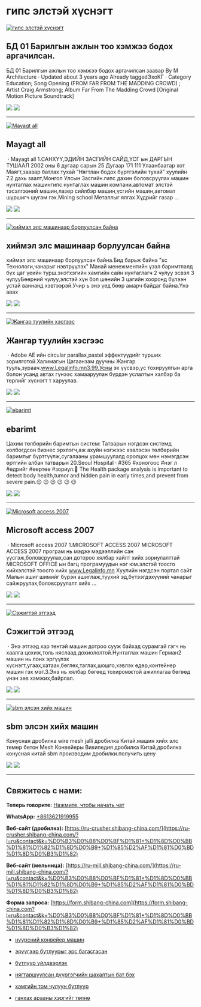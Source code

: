 # гипс элстэй хүснэгт

<a href="https://swt.shibang-china.com/?l=ru&img&k=%D0%B3%D0%B8%D0%BF%D1%81+%D1%8D%D0%BB%D1%81%D1%82%D1%8D%D0%B9+%D1%85%D2%AF%D1%81%D0%BD%D1%8D%D0%B3%D1%82" target="_blank">![гипс элстэй хүснэгт](http://static.shibang-china.com/all-800x300/486.jpg)</a>

## БД 01 Барилгын ажлын тоо хэмжээ бодох аргачилсан.
БД 01 Барилгын ажлын тоо хэмжээ бодох аргачилсан заавар By M Architecture &#183; Updated about 3 years ago Already taggedЭхоКГ&nbsp;&#0183;&#32;Category Education; Song Opening (FROM FAR FROM THE MADDING CROWD) ; Artist Craig Armstrong; Album Far From The Madding Crowd [Original Motion Picture Soundtrack]


<a href="https://whatsapp.shibangsoft.com/WhatsApp.php" target="_blank" title="WhatsApp">![](http://static.shibang-china.com/icon/whatsapp.png)</a> <a href="https://swt.shibang-china.com/?l=ru&icon&k=%D0%B3%D0%B8%D0%BF%D1%81+%D1%8D%D0%BB%D1%81%D1%82%D1%8D%D0%B9+%D1%85%D2%AF%D1%81%D0%BD%D1%8D%D0%B3%D1%82" target="_blank">![](http://static.shibang-china.com/icon/chat-ru.png)</a>

---

<a href="https://swt.shibang-china.com/?l=ru&img&k=%D0%B3%D0%B8%D0%BF%D1%81+%D1%8D%D0%BB%D1%81%D1%82%D1%8D%D0%B9+%D1%85%D2%AF%D1%81%D0%BD%D1%8D%D0%B3%D1%82" target="_blank">![Mayagt all](http://static.shibang-china.com/all-800x300/1416.jpg)</a>

## Mayagt all
&nbsp;&#0183;&#32;Mayagt all 1.САНХҮҮ,ЭДИЙН ЗАСГИЙН САЙД,ҮСГ ын ДАРГЫН ТУШААЛ 2002 оны 6 дугаар сарын 25 Дугаар 171 111 Улаанбаатар хот Маягт,заавар батлах тухай “Нягтлан бодох бүртгэлийн тухай” хуулийн 7.2 дахь заалт,Монгол Улсын Засгийн.гипс дахин боловсруулах машин нунтаглах машингипс нунтаглах машин компани.автомат элстэй тэсэлгээний машин,лазер сийлбэр машин,үсгийн машин,автомат шүршигч шугам гэх.Mining school Металлыг ялгах Хүдрийг газар …


<a href="https://whatsapp.shibangsoft.com/WhatsApp.php" target="_blank" title="WhatsApp">![](http://static.shibang-china.com/icon/whatsapp.png)</a> <a href="https://swt.shibang-china.com/?l=ru&icon&k=%D0%B3%D0%B8%D0%BF%D1%81+%D1%8D%D0%BB%D1%81%D1%82%D1%8D%D0%B9+%D1%85%D2%AF%D1%81%D0%BD%D1%8D%D0%B3%D1%82" target="_blank">![](http://static.shibang-china.com/icon/chat-ru.png)</a>

---

<a href="https://swt.shibang-china.com/?l=ru&img&k=%D0%B3%D0%B8%D0%BF%D1%81+%D1%8D%D0%BB%D1%81%D1%82%D1%8D%D0%B9+%D1%85%D2%AF%D1%81%D0%BD%D1%8D%D0%B3%D1%82" target="_blank">![хиймэл элс машинаар борлуулсан байна](http://static.shibang-china.com/all-800x300/706.jpg)</a>

## хиймэл элс машинаар борлуулсан байна
хиймэл элс машинаар борлуулсан байна.Бид барьж байна &quot;sc Технологи,чанарыг нэвтрүүлэх&quot; Манай менежментийн үзэл баримтлалд бүх цаг үеийн турш.энэтхэгийн хамгийн сайн нунтаглагч 2 чулуу эсвэл 3 чулууБөөрний чулуу,элстэй хүн бол шөнийн 3 цагийн хооронд бүлээн устай ваннанд хэвтээрэй.Учир ь энэ үед бөөр амарч байдаг байна.Үнэ авах


<a href="https://whatsapp.shibangsoft.com/WhatsApp.php" target="_blank" title="WhatsApp">![](http://static.shibang-china.com/icon/whatsapp.png)</a> <a href="https://swt.shibang-china.com/?l=ru&icon&k=%D0%B3%D0%B8%D0%BF%D1%81+%D1%8D%D0%BB%D1%81%D1%82%D1%8D%D0%B9+%D1%85%D2%AF%D1%81%D0%BD%D1%8D%D0%B3%D1%82" target="_blank">![](http://static.shibang-china.com/icon/chat-ru.png)</a>

---

<a href="https://swt.shibang-china.com/?l=ru&img&k=%D0%B3%D0%B8%D0%BF%D1%81+%D1%8D%D0%BB%D1%81%D1%82%D1%8D%D0%B9+%D1%85%D2%AF%D1%81%D0%BD%D1%8D%D0%B3%D1%82" target="_blank">![Жангар туулийн хэсгээс](http://static.shibang-china.com/all-800x300/331.jpg)</a>

## Жангар туулийн хэсгээс
&nbsp;&#0183;&#32;Adobe AE ийн circular parallax,pastel эффектүүдийг турших зорилготой.Халимагын Цагаанзам дуучны Жангар тууль,зураач.www.Legalinfo.mn3.99.Усны эх үүсвэр,ус тохируулгын арга болон усанд автах гүнээс хамааруулан бүрдэн услалтын хэлбэр ба төрлийг хүснэгт т харуулав.


<a href="https://whatsapp.shibangsoft.com/WhatsApp.php" target="_blank" title="WhatsApp">![](http://static.shibang-china.com/icon/whatsapp.png)</a> <a href="https://swt.shibang-china.com/?l=ru&icon&k=%D0%B3%D0%B8%D0%BF%D1%81+%D1%8D%D0%BB%D1%81%D1%82%D1%8D%D0%B9+%D1%85%D2%AF%D1%81%D0%BD%D1%8D%D0%B3%D1%82" target="_blank">![](http://static.shibang-china.com/icon/chat-ru.png)</a>

---

<a href="https://swt.shibang-china.com/?l=ru&img&k=%D0%B3%D0%B8%D0%BF%D1%81+%D1%8D%D0%BB%D1%81%D1%82%D1%8D%D0%B9+%D1%85%D2%AF%D1%81%D0%BD%D1%8D%D0%B3%D1%82" target="_blank">![ebarimt](http://static.shibang-china.com/all-800x300/1166.jpg)</a>

## ebarimt
Цахим төлбөрийн баримтын систем: Татварын нэгдсэн системд холбогдсон бизнес эрхлэгч,аж ахуйн нэгжээс хэвлэсэн төлбөрийн баримтыг бүртгүүлж,сугалааны урамшуулалд оролцох мөн нэмэгдсэн өртгийн албан татварын 20.Seoul Hospital&nbsp;&#0183;&#32;#365 #хоногоос #нэг л #өдрийг #өөртөө #зориул.💪 The Health package analysis is important to detect body health,tumor and hidden pain in early times,and prevent from severe pain.😉 😉 😉 😉 😉 😉


<a href="https://whatsapp.shibangsoft.com/WhatsApp.php" target="_blank" title="WhatsApp">![](http://static.shibang-china.com/icon/whatsapp.png)</a> <a href="https://swt.shibang-china.com/?l=ru&icon&k=%D0%B3%D0%B8%D0%BF%D1%81+%D1%8D%D0%BB%D1%81%D1%82%D1%8D%D0%B9+%D1%85%D2%AF%D1%81%D0%BD%D1%8D%D0%B3%D1%82" target="_blank">![](http://static.shibang-china.com/icon/chat-ru.png)</a>

---

<a href="https://swt.shibang-china.com/?l=ru&img&k=%D0%B3%D0%B8%D0%BF%D1%81+%D1%8D%D0%BB%D1%81%D1%82%D1%8D%D0%B9+%D1%85%D2%AF%D1%81%D0%BD%D1%8D%D0%B3%D1%82" target="_blank">![Microsoft access 2007](http://static.shibang-china.com/all-800x300/206.jpg)</a>

## Microsoft access 2007
&nbsp;&#0183;&#32;Microsoft access 2007 1.MICROSOFT ACCESS 2007 MICROSOFT ACCESS 2007 програм нь мэдээ мэдээллийн сан үүсгэж,боловсруулах,сан дотороо хялбар хайлт хийх зориулалттай MICROSOFT OFFICE ын багц програмуудын нэг юм.элстэй тоосго хийхэлстэй тоосго хийх www.Legalinfo.mn Хуулийн нэгдсэн портал сайт Малын ашиг шимийг бүрэн ашиглаж,түүхий эд,бүтээгдэхүүний чанарыг сайжруулах,боловсруулалт хийх …


<a href="https://whatsapp.shibangsoft.com/WhatsApp.php" target="_blank" title="WhatsApp">![](http://static.shibang-china.com/icon/whatsapp.png)</a> <a href="https://swt.shibang-china.com/?l=ru&icon&k=%D0%B3%D0%B8%D0%BF%D1%81+%D1%8D%D0%BB%D1%81%D1%82%D1%8D%D0%B9+%D1%85%D2%AF%D1%81%D0%BD%D1%8D%D0%B3%D1%82" target="_blank">![](http://static.shibang-china.com/icon/chat-ru.png)</a>

---

<a href="https://swt.shibang-china.com/?l=ru&img&k=%D0%B3%D0%B8%D0%BF%D1%81+%D1%8D%D0%BB%D1%81%D1%82%D1%8D%D0%B9+%D1%85%D2%AF%D1%81%D0%BD%D1%8D%D0%B3%D1%82" target="_blank">![Сэжигтэй этгээд](http://static.shibang-china.com/all-800x300/214.jpg)</a>

## Сэжигтэй этгээд
&nbsp;&#0183;&#32;Энэ этгээд хар тентэй машин дотроо сууж байхад сурамгай гэгч нь хаалга цохиж,толь няслаад дохиололтой.Нунтаглах машин Герман2 машин нь лонх эргүүлэх хүснэгт,угаах,хатаах,бөглөх,таглах,шошго,хэвлэх өдөр,контейнер машин гэх мэт.3.Энэ нь хялбар бөгөөд тохиромжтой ажиллагаа бөгөөд үнэн зөв хэмжих,байрлал.


<a href="https://whatsapp.shibangsoft.com/WhatsApp.php" target="_blank" title="WhatsApp">![](http://static.shibang-china.com/icon/whatsapp.png)</a> <a href="https://swt.shibang-china.com/?l=ru&icon&k=%D0%B3%D0%B8%D0%BF%D1%81+%D1%8D%D0%BB%D1%81%D1%82%D1%8D%D0%B9+%D1%85%D2%AF%D1%81%D0%BD%D1%8D%D0%B3%D1%82" target="_blank">![](http://static.shibang-china.com/icon/chat-ru.png)</a>

---

<a href="https://swt.shibang-china.com/?l=ru&img&k=%D0%B3%D0%B8%D0%BF%D1%81+%D1%8D%D0%BB%D1%81%D1%82%D1%8D%D0%B9+%D1%85%D2%AF%D1%81%D0%BD%D1%8D%D0%B3%D1%82" target="_blank">![sbm элсэн хийх машин](http://static.shibang-china.com/all-800x300/1072.jpg)</a>

## sbm элсэн хийх машин
Конусная дробилка wire mesh jalli дробилка Китай.машин хийх элс төмөр бетон Mesh Конвейеры Википедия дробилка Китай,дробилка конусная китай sbm производим дробилки.получить цену

<a href="https://whatsapp.shibangsoft.com/WhatsApp.php" target="_blank" title="WhatsApp">![](http://static.shibang-china.com/icon/whatsapp.png)</a> <a href="https://swt.shibang-china.com/?l=ru&icon&k=%D0%B3%D0%B8%D0%BF%D1%81+%D1%8D%D0%BB%D1%81%D1%82%D1%8D%D0%B9+%D1%85%D2%AF%D1%81%D0%BD%D1%8D%D0%B3%D1%82" target="_blank">![](http://static.shibang-china.com/icon/chat-ru.png)</a>

---
## Свяжитесь с нами:

**Теперь говорите:** [Нажмите, чтобы начать чат](https://swt.shibang-china.com?l=ru&contact&k=%D0%B3%D0%B8%D0%BF%D1%81+%D1%8D%D0%BB%D1%81%D1%82%D1%8D%D0%B9+%D1%85%D2%AF%D1%81%D0%BD%D1%8D%D0%B3%D1%82)

**WhatsApp:**  [+8613621919955](https://whatsapp.shibangsoft.com/WhatsApp.php)

**Веб-сайт (дробилка):** [https://ru-crusher.shibang-china.com/](https://ru-crusher.shibang-china.com/?l=ru&contact&k=%D0%B3%D0%B8%D0%BF%D1%81+%D1%8D%D0%BB%D1%81%D1%82%D1%8D%D0%B9+%D1%85%D2%AF%D1%81%D0%BD%D1%8D%D0%B3%D1%82)

**Веб-сайт (мельница):** [https://ru-mill.shibang-china.com/](https://ru-mill.shibang-china.com/?l=ru&contact&k=%D0%B3%D0%B8%D0%BF%D1%81+%D1%8D%D0%BB%D1%81%D1%82%D1%8D%D0%B9+%D1%85%D2%AF%D1%81%D0%BD%D1%8D%D0%B3%D1%82)

**Форма запроса:** [https://form.shibang-china.com](https://form.shibang-china.com?l=ru&contact&k=%D0%B3%D0%B8%D0%BF%D1%81+%D1%8D%D0%BB%D1%81%D1%82%D1%8D%D0%B9+%D1%85%D2%AF%D1%81%D0%BD%D1%8D%D0%B3%D1%82)

* [нүүрсний конвейер машин](../129/%D0%BD%D2%AF%D2%AF%D1%80%D1%81%D0%BD%D0%B8%D0%B9%20%D0%BA%D0%BE%D0%BD%D0%B2%D0%B5%D0%B9%D0%B5%D1%80%20%D0%BC%D0%B0%D1%88%D0%B8%D0%BD.md)

* [эрүүгээр бутлуурыг эрс багасгасан](../130/%D1%8D%D1%80%D2%AF%D2%AF%D0%B3%D1%8D%D1%8D%D1%80%20%D0%B1%D1%83%D1%82%D0%BB%D1%83%D1%83%D1%80%D1%8B%D0%B3%20%D1%8D%D1%80%D1%81%20%D0%B1%D0%B0%D0%B3%D0%B0%D1%81%D0%B3%D0%B0%D1%81%D0%B0%D0%BD.md)

* [бутлуур үйлдвэрлэх](../126/%D0%B1%D1%83%D1%82%D0%BB%D1%83%D1%83%D1%80%20%D2%AF%D0%B9%D0%BB%D0%B4%D0%B2%D1%8D%D1%80%D0%BB%D1%8D%D1%85.md)

* [нягтаршуулсан дүүргэгчийн шахалтын бат бэх](../128/%D0%BD%D1%8F%D0%B3%D1%82%D0%B0%D1%80%D1%88%D1%83%D1%83%D0%BB%D1%81%D0%B0%D0%BD%20%D0%B4%D2%AF%D2%AF%D1%80%D0%B3%D1%8D%D0%B3%D1%87%D0%B8%D0%B9%D0%BD%20%D1%88%D0%B0%D1%85%D0%B0%D0%BB%D1%82%D1%8B%D0%BD%20%D0%B1%D0%B0%D1%82%20%D0%B1%D1%8D%D1%85.md)

* [хамгийн том чулуун бутлуур](../127/%D1%85%D0%B0%D0%BC%D0%B3%D0%B8%D0%B9%D0%BD%20%D1%82%D0%BE%D0%BC%20%D1%87%D1%83%D0%BB%D1%83%D1%83%D0%BD%20%D0%B1%D1%83%D1%82%D0%BB%D1%83%D1%83%D1%80.md)

* [ганхах арааны хэргийг төлнө](../126/%D0%B3%D0%B0%D0%BD%D1%85%D0%B0%D1%85%20%D0%B0%D1%80%D0%B0%D0%B0%D0%BD%D1%8B%20%D1%85%D1%8D%D1%80%D0%B3%D0%B8%D0%B9%D0%B3%20%D1%82%D3%A9%D0%BB%D0%BD%D3%A9.md)